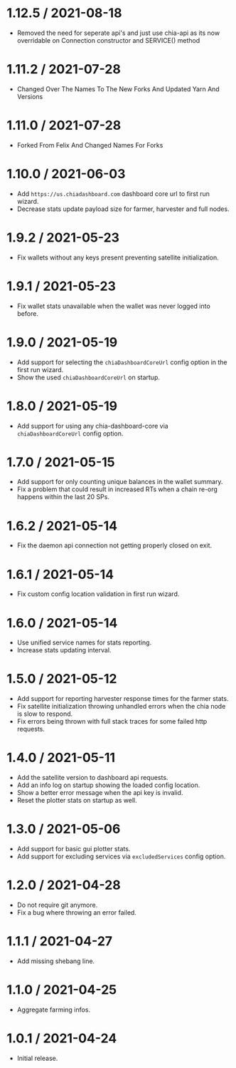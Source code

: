 1.12.5 / 2021-08-18
===================

* Removed the need for seperate api's and just use chia-api as its now overridable on Connection constructor and SERVICE() method

1.11.2 / 2021-07-28
===================

* Changed Over The Names To The New Forks And Updated Yarn And Versions

1.11.0 / 2021-07-28
===================

* Forked From Felix And Changed Names For Forks

1.10.0 / 2021-06-03
==================

* Add `https://us.chiadashboard.com` dashboard core url to first run wizard.
* Decrease stats update payload size for farmer, harvester and full nodes.

1.9.2 / 2021-05-23
==================

* Fix wallets without any keys present preventing satellite initialization.

1.9.1 / 2021-05-23
==================

* Fix wallet stats unavailable when the wallet was never logged into before.

1.9.0 / 2021-05-19
==================

* Add support for selecting the `chiaDashboardCoreUrl` config option in the first run wizard.
* Show the used `chiaDashboardCoreUrl` on startup.

1.8.0 / 2021-05-19
==================

* Add support for using any chia-dashboard-core via `chiaDashboardCoreUrl` config option.

1.7.0 / 2021-05-15
==================

* Add support for only counting unique balances in the wallet summary.
* Fix a problem that could result in increased RTs when a chain re-org happens within the last 20 SPs.

1.6.2 / 2021-05-14
==================

* Fix the daemon api connection not getting properly closed on exit.

1.6.1 / 2021-05-14
==================

* Fix custom config location validation in first run wizard.

1.6.0 / 2021-05-14
==================

* Use unified service names for stats reporting.
* Increase stats updating interval.

1.5.0 / 2021-05-12
==================

* Add support for reporting harvester response times for the farmer stats.
* Fix satellite initialization throwing unhandled errors when the chia node is slow to respond.
* Fix errors being thrown with full stack traces for some failed http requests.

1.4.0 / 2021-05-11
==================

* Add the satellite version to dashboard api requests.
* Add an info log on startup showing the loaded config location.
* Show a better error message when the api key is invalid.
* Reset the plotter stats on startup as well.

1.3.0 / 2021-05-06
==================

* Add support for basic gui plotter stats.
* Add support for excluding services via `excludedServices` config option.

1.2.0 / 2021-04-28
==================

* Do not require git anymore.
* Fix a bug where throwing an error failed.

1.1.1 / 2021-04-27
==================

* Add missing shebang line.

1.1.0 / 2021-04-25
==================

* Aggregate farming infos.

1.0.1 / 2021-04-24
==================

* Initial release.
